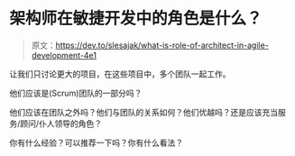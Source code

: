 # 架构师在敏捷开发中的角色是什么？

> 原文：<https://dev.to/slesajak/what-is-role-of-architect-in-agile-development-4e1>

让我们只讨论更大的项目，在这些项目中，多个团队一起工作。

他们应该是(Scrum)团队的一部分吗？

他们应该在团队之外吗？他们与团队的关系如何？他们优越吗？还是应该充当服务/顾问/仆人领导的角色？

你有什么经验？可以推荐一下吗？你有什么看法？